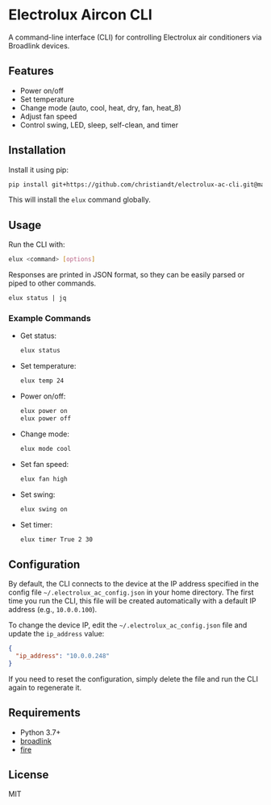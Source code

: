 # Electrolux Aircon CLI

A command-line interface (CLI) for controlling Electrolux air conditioners via Broadlink devices.

## Features
- Power on/off
- Set temperature
- Change mode (auto, cool, heat, dry, fan, heat_8)
- Adjust fan speed
- Control swing, LED, sleep, self-clean, and timer

## Installation

Install it using pip:

```sh
pip install git+https://github.com/christiandt/electrolux-ac-cli.git@main
```

This will install the `elux` command globally.

## Usage

Run the CLI with:

```sh
elux <command> [options]
```

Responses are printed in JSON format, so they can be easily parsed or piped to other commands.

```shell
elux status | jq
```

### Example Commands

- Get status:
  ```sh
  elux status
  ```
- Set temperature:
  ```sh
  elux temp 24
  ```
- Power on/off:
  ```sh
  elux power on
  elux power off
  ```
- Change mode:
  ```sh
  elux mode cool
  ```
- Set fan speed:
  ```sh
  elux fan high
  ```
- Set swing:
  ```sh
  elux swing on
  ```
- Set timer:
  ```sh
  elux timer True 2 30
  ```

## Configuration

By default, the CLI connects to the device at the IP address specified in the config file `~/.electrolux_ac_config.json` in your home directory. The first time you run the CLI, this file will be created automatically with a default IP address (e.g., `10.0.0.100`).

To change the device IP, edit the `~/.electrolux_ac_config.json` file and update the `ip_address` value:

```json
{
  "ip_address": "10.0.0.248"
}
```

If you need to reset the configuration, simply delete the file and run the CLI again to regenerate it.

## Requirements
- Python 3.7+
- [broadlink](https://github.com/mjg59/python-broadlink)
- [fire](https://github.com/google/python-fire)

## License
MIT
